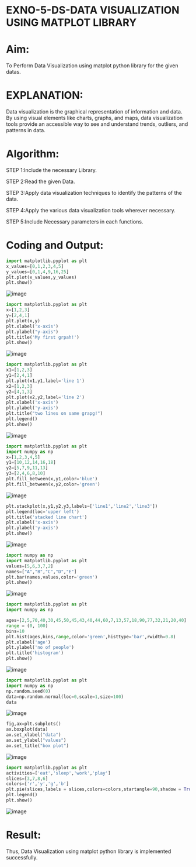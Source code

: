 # EXNO-5-DS-DATA VISUALIZATION USING MATPLOT LIBRARY

# Aim:
  To Perform Data Visualization using matplot python library for the given datas.

# EXPLANATION:
Data visualization is the graphical representation of information and data. By using visual elements like charts, graphs, and maps, data visualization tools provide an accessible way to see and understand trends, outliers, and patterns in data.

# Algorithm:
STEP 1:Include the necessary Library.

STEP 2:Read the given Data.

STEP 3:Apply data visualization techniques to identify the patterns of the data.

STEP 4:Apply the various data visualization tools wherever necessary.

STEP 5:Include Necessary parameters in each functions.

# Coding and Output:
```python
import matplotlib.pyplot as plt
x_values=[0,1,2,3,4,5]
y_values=[0,1,4,9,16,25]
plt.plot(x_values,y_values)
plt.show()
```
![image](https://github.com/KothaiKumar/EXNO-5-DS/assets/121215739/35c07847-7ce9-40b4-8dc1-b50cedbed213)
```python
import matplotlib.pyplot as plt
x=[1,2,3]
y=[2,4,1]
plt.plot(x,y)
plt.xlabel('x-axis')
plt.ylabel("y-axis")
plt.title('My first grpah!')
plt.show()
```
![image](https://github.com/KothaiKumar/EXNO-5-DS/assets/121215739/3ce0ecca-0382-4eb7-9622-d9884e7c05ac)
```python
import matplotlib.pyplot as plt
x1=[1,2,3]
y1=[2,4,1]
plt.plot(x1,y1,label='line 1')
x2=[1,2,3]
y2=[4,1,3]
plt.plot(x2,y2,label='line 2')
plt.xlabel('x-axis')
plt.ylabel('y-axis')
plt.title("two lines on same grapg!")
plt.legend()
plt.show()
```
![image](https://github.com/KothaiKumar/EXNO-5-DS/assets/121215739/01a8e899-ec21-4e20-8b74-80efbea4d0f8)
```python
import matplotlib.pyplot as plt
import numpy as np
x=[1,2,3,4,5]
y1=[10,12,14,16,18]
y2=[5,7,9,11,13]
y3=[2,4,6,8,10]
plt.fill_between(x,y1,color='blue')
plt.fill_between(x,y2,color='green')
```
![image](https://github.com/KothaiKumar/EXNO-5-DS/assets/121215739/d7bf8ab8-eff5-4161-bfbf-f0436c5912e0)
```python
plt.stackplot(x,y1,y2,y3,labels=['line1','line2','line3'])
plt.legend(loc='upper left')
plt.title('stacked line chart')
plt.xlabel('x-axis')
plt.ylabel('y-axis')
plt.show()
```
![image](https://github.com/KothaiKumar/EXNO-5-DS/assets/121215739/7f5633c7-e1fc-447f-95de-f9ab9d140648)
```python
import numpy as np
import matplotlib.pyplot as plt
values=[5,6,3,7,2]
names=["A","B","C","D","E"]
plt.bar(names,values,color='green')
plt.show()
```
![image](https://github.com/KothaiKumar/EXNO-5-DS/assets/121215739/3b1b8ad4-983d-40fc-a0df-a3c9767f026e)
```python
import matplotlib.pyplot as plt
import numpy as np

ages=[2,5,70,40,30,45,50,45,43,40,44,60,7,13,57,18,90,77,32,21,20,40]
range = (0, 100)
bins=10
plt.hist(ages,bins,range,color='green',histtype='bar',rwidth=0.8)
plt.xlabel('age')
plt.ylabel('no of people')
plt.title('histogram')
plt.show()
```
![image](https://github.com/KothaiKumar/EXNO-5-DS/assets/121215739/d0382bcc-88f8-4904-af78-823022fe1496)
```python
import matplotlib.pyplot as plt
import numpy as np
np.random.seed(0)
data=np.random.normal(loc=0,scale=1,size=100)
data
```
![image](https://github.com/KothaiKumar/EXNO-5-DS/assets/121215739/6495c841-692b-4dda-873b-74ca91f16039)
```python
fig,ax=plt.subplots()
ax.boxplot(data)
ax.set_xlabel("data")
ax.set_ylabel("values")
ax.set_title("box plot")
```
![image](https://github.com/KothaiKumar/EXNO-5-DS/assets/121215739/1adb8d5e-ee48-4c8c-a808-a798f784f2ca)
```python
import matplotlib.pyplot as plt
activities=['eat','sleep','work','play']
slices=[3,7,8,6]
colors=['r','y','g','b']
plt.pie(slices,labels = slices,colors=colors,startangle=90,shadow = True,explode = (0,0,0.1,0),radius=1.2,autopct='%1.1f%%')
plt.legend()
plt.show()
```
![image](https://github.com/KothaiKumar/EXNO-5-DS/assets/121215739/cb715da6-d2ca-45d0-901d-dbe3ad2c74b6)

# Result:
Thus, Data Visualization using matplot python library is implemented successfully.
